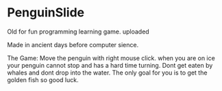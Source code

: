 # PenguinSlide
Old for fun programming learning game. uploaded

Made in ancient days before computer sience.

The Game:
Move the penguin with right mouse click. when you are on ice your penguin cannot stop and has a hard time turning.
Dont get eaten by whales and dont drop into the water. The only goal for you is to get the golden fish so good luck.
